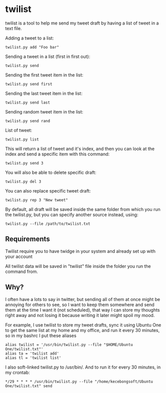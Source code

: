 twilist
=======================
twilist is a tool to help me send my tweet draft by having a list of
tweet in a text file.

Adding a tweet to a list:
    
    twilist.py add "Foo bar"
    
Sending a tweet in a list (first in first out):
    
    twilist.py send
    

Sending the first tweet item in the list:
    
    twilist.py send first
    

Sending the last tweet item in the list:
    
    twilist.py send last
    

Sending random tweet item in the list:
    
    twilist.py send rand
    

List of tweet:
    
    twilist.py list
    

This will return a list of tweet and it's index, and then you can look
at the index and send a specific item with this command:

    
    twilist.py send 3 

You will also be able to delete specific draft:    

    twilist.py del 3

You can also replace specific tweet draft:
    
    twilist.py rep 3 "New tweet" 

By default, all draft will be saved inside the same folder from which 
you run the twilist.py, but you can specify another source instead, 
using:

    twilist.py --file /path/to/twilist.txt


Requirements
------------------------
Twilist require you to have twidge in your system and already set up
with your account

All twilist data will be saved in "twilist" file inside the folder you
run the command from.

Why?
------------------------
I often have a lots to say in twitter, but sending all of them at
once might be annoying for others to see, so I want to keep them 
somewhere and send them at the time I want it (not scheduled), that way
I can store my thoughts right away and not losing it because writing it
later might spoil my mood.

For example, I use twilist to store my tweet drafts, sync it using
Ubuntu One to get the same list at my home and my office, and run it
every 30 minutes, so in my bashrc I put these aliases

    alias twilist = '/usr/bin/twilist.py --file "$HOME/Ubuntu One/twilist.txt"'
    alias ta = 'twilist add'
    alias tl = 'twilist list'

I also soft-linked twilist.py to /usr/bin/. And to run it for every
30 minutes, in my crontab:

    */29 * * * * /usr/bin/twilist.py --file "/home/kecebongsoft/Ubuntu One/twilist.txt" send
